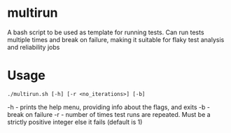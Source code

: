 # multirun
A bash script to be used as template for running tests. Can run tests multiple times and break on failure, making it suitable for flaky test analysis and reliability jobs

# Usage

```shell
./multirun.sh [-h] [-r <no_iterations>] [-b]
```
-h - prints the help menu, providing info about the flags, and exits
-b - break on failure
-r - number of times test runs are repeated. Must be a strictly positive integer else it fails (default is 1)
